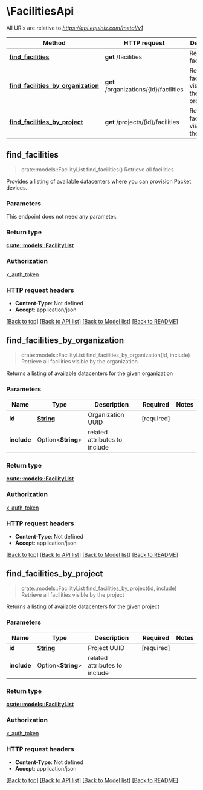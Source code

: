 # \FacilitiesApi

All URIs are relative to *https://api.equinix.com/metal/v1*

Method | HTTP request | Description
------------- | ------------- | -------------
[**find_facilities**](FacilitiesApi.md#find_facilities) | **get** /facilities | Retrieve all facilities
[**find_facilities_by_organization**](FacilitiesApi.md#find_facilities_by_organization) | **get** /organizations/{id}/facilities | Retrieve all facilities visible by the organization
[**find_facilities_by_project**](FacilitiesApi.md#find_facilities_by_project) | **get** /projects/{id}/facilities | Retrieve all facilities visible by the project



## find_facilities

> crate::models::FacilityList find_facilities()
Retrieve all facilities

Provides a listing of available datacenters where you can provision Packet devices.

### Parameters

This endpoint does not need any parameter.

### Return type

[**crate::models::FacilityList**](FacilityList.md)

### Authorization

[x_auth_token](../README.md#x_auth_token)

### HTTP request headers

- **Content-Type**: Not defined
- **Accept**: application/json

[[Back to top]](#) [[Back to API list]](../README.md#documentation-for-api-endpoints) [[Back to Model list]](../README.md#documentation-for-models) [[Back to README]](../README.md)


## find_facilities_by_organization

> crate::models::FacilityList find_facilities_by_organization(id, include)
Retrieve all facilities visible by the organization

Returns a listing of available datacenters for the given organization

### Parameters


Name | Type | Description  | Required | Notes
------------- | ------------- | ------------- | ------------- | -------------
**id** | [**String**](.md) | Organization UUID | [required] |
**include** | Option<**String**> | related attributes to include |  |

### Return type

[**crate::models::FacilityList**](FacilityList.md)

### Authorization

[x_auth_token](../README.md#x_auth_token)

### HTTP request headers

- **Content-Type**: Not defined
- **Accept**: application/json

[[Back to top]](#) [[Back to API list]](../README.md#documentation-for-api-endpoints) [[Back to Model list]](../README.md#documentation-for-models) [[Back to README]](../README.md)


## find_facilities_by_project

> crate::models::FacilityList find_facilities_by_project(id, include)
Retrieve all facilities visible by the project

Returns a listing of available datacenters for the given project

### Parameters


Name | Type | Description  | Required | Notes
------------- | ------------- | ------------- | ------------- | -------------
**id** | [**String**](.md) | Project UUID | [required] |
**include** | Option<**String**> | related attributes to include |  |

### Return type

[**crate::models::FacilityList**](FacilityList.md)

### Authorization

[x_auth_token](../README.md#x_auth_token)

### HTTP request headers

- **Content-Type**: Not defined
- **Accept**: application/json

[[Back to top]](#) [[Back to API list]](../README.md#documentation-for-api-endpoints) [[Back to Model list]](../README.md#documentation-for-models) [[Back to README]](../README.md)

